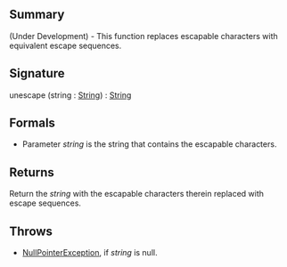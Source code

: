 ## Summary

(Under Development) - This function replaces escapable characters with equivalent escape sequences.

## Signature

unescape (string : [String](https://docs.oracle.com/javase/7/docs/api/java/lang/String.html)) : [String](https://docs.oracle.com/javase/7/docs/api/java/lang/String.html)

## Formals

+ Parameter <i>string</i> is the string that contains the escapable characters.

## Returns

Return the <i>string</i> with the escapable characters therein replaced with escape sequences.

## Throws

+ [NullPointerException](https://docs.oracle.com/javase/7/docs/api/java/lang/NullPointerException.html), if <i>string</i> is null.

